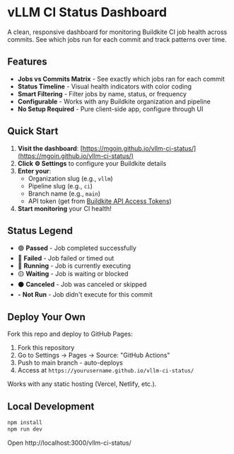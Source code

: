 # vLLM CI Status Dashboard

A clean, responsive dashboard for monitoring Buildkite CI job health across commits. See which jobs run for each commit and track patterns over time.

## Features

- **Jobs vs Commits Matrix** - See exactly which jobs ran for each commit
- **Status Timeline** - Visual health indicators with color coding
- **Smart Filtering** - Filter jobs by name, status, or frequency
- **Configurable** - Works with any Buildkite organization and pipeline
- **No Setup Required** - Pure client-side app, configure through UI

## Quick Start

1. **Visit the dashboard**: [https://mgoin.github.io/vllm-ci-status/](https://mgoin.github.io/vllm-ci-status/)
2. **Click ⚙️ Settings** to configure your Buildkite details
3. **Enter your**:
   - Organization slug (e.g., `vllm`)
   - Pipeline slug (e.g., `ci`) 
   - Branch name (e.g., `main`)
   - API token (get from [Buildkite API Access Tokens](https://buildkite.com/user/api-access-tokens))
4. **Start monitoring** your CI health!

## Status Legend

- 🟢 **Passed** - Job completed successfully
- 🔴 **Failed** - Job failed or timed out  
- 🔵 **Running** - Job is currently executing
- 🟡 **Waiting** - Job is waiting or blocked
- ⚫ **Canceled** - Job was canceled or skipped
- **-** **Not Run** - Job didn't execute for this commit

## Deploy Your Own

Fork this repo and deploy to GitHub Pages:

1. Fork this repository
2. Go to Settings → Pages → Source: "GitHub Actions"  
3. Push to main branch - auto-deploys
4. Access at `https://yourusername.github.io/vllm-ci-status/`

Works with any static hosting (Vercel, Netlify, etc.).

## Local Development

```bash
npm install
npm run dev
```

Open http://localhost:3000/vllm-ci-status/